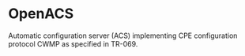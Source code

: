 OpenACS
=======

Automatic configuration server (ACS) implementing CPE configuration protocol CWMP as specified in TR-069.

